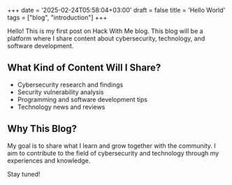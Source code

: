 +++
date = '2025-02-24T05:58:04+03:00'
draft = false
title = 'Hello World'
tags = ["blog", "introduction"]
+++

Hello! This is my first post on Hack With Me blog. This blog will be a platform where I share content about cybersecurity, technology, and software development.

## What Kind of Content Will I Share?

- Cybersecurity research and findings
- Security vulnerability analysis
- Programming and software development tips
- Technology news and reviews

## Why This Blog?

My goal is to share what I learn and grow together with the community. I aim to contribute to the field of cybersecurity and technology through my experiences and knowledge.

Stay tuned!
